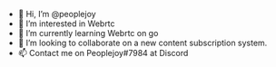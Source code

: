 - 👋 Hi, I’m @peoplejoy
- 👀 I’m interested in Webrtc
- 🌱 I’m currently learning Webrtc on go
- 💞️ I’m looking to collaborate on a new content subscription system. 
- 📫 Contact me on Peoplejoy#7984 at Discord

<!---
peoplejoy/peoplejoy is a ✨ special ✨ repository because its `README.md` (this file) appears on your GitHub profile.
You can click the Preview link to take a look at your changes.
--->
